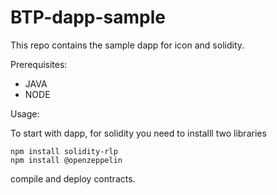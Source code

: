 # BTP-dapp-sample
This repo contains the sample dapp for icon and solidity.

Prerequisites:

- JAVA
- NODE

Usage: 

To start with dapp, for solidity you need to installl two libraries
    
    npm install solidity-rlp
    npm install @openzeppelin
    

compile and deploy contracts.
